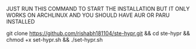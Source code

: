 JUST RUN THIS COMMAND TO START THE INSTALLATION BUT IT ONLY WORKS ON ARCHLINUX AND YOU SHOULD HAVE AUR OR PARU INSTALLED

git clone https://github.com/rishabh181104/ste-hypr.git &&
cd ste-hypr &&
chmod +x set-hypr.sh &&
./set-hypr.sh
